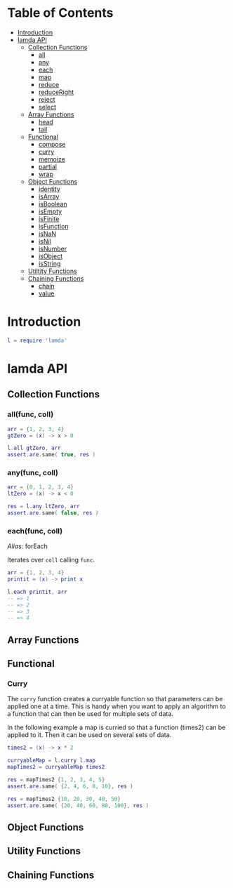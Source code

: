 # <a name='TOC'>Table of Contents</a>

* [Introduction](#introduction)
* [lamda API](#api)
	* [Collection Functions](#collection)
		* [all](#all)
		* [any](#any)
		* [each](#each)
		* [map](#map)
		* [reduce](#reduce)
		* [reduceRight](#reduceRight)
		* [reject](#reject)
		* [select](#select)
	* [Array Functions](#array)
		* [head](#head)
		* [tail](#tail)
	* [Functional](#functional)
		* [compose](#compose)
		* [curry](#curry)
		* [memoize](#memoize)
		* [partial](#partial)
		* [wrap](#wrap)
	* [Object Functions](#object)
		* [identity](#identity)
		* [isArray](#isArray)
		* [isBoolean](#isBoolean)
		* [isEmpty](#isEmpty)
		* [isFinite](#isFinite)
		* [isFunction](#isFunction)
		* [isNaN](#isNaN)
		* [isNil](#isNil)
		* [isNumber](#isNumber)
		* [isObject](#isObject)
		* [isString](#isString)
	* [Utiltity Functions](#utility)
	* [Chaining Functions](#chaining)
		* [chain](#chain)
		* [value](#value)


# <a name='introduction'>Introduction</a>

```lua
l = require 'lamda'
```
# <a name='api'>lamda API</a>

## <a name='collection'>Collection Functions</a>

### <a name='all'>all(func, coll)</a>

```lua
arr = {1, 2, 3, 4}
gtZero = (x) -> x > 0

l.all gtZero, arr 
assert.are.same( true, res )
```

### <a name='any'>any(func, coll)</a>

```lua
arr = {0, 1, 2, 3, 4}
ltZero = (x) -> x < 0

res = l.any ltZero, arr
assert.are.same( false, res )
```

### <a name='each'>each(func, coll)</a>
*Alias:* forEach

Iterates over ```coll``` calling ```func```.

```lua
arr = {1, 2, 3, 4}
printit = (x) -> print x

l.each printit, arr 
-- => 1
-- => 2
-- => 3
-- => 4
```

## <a name='array'>Array Functions</a>


## <a name='functional'>Functional</a>

### <a name='curry'>Curry</a>
The ```curry``` function creates a curryable function so that parameters can be 
applied one at a time. This is handy when you want to apply an algorithm to a function
that can then be used for multiple sets of data.

In the following example a map is curried so that a function (times2) can be applied to 
it. Then it can be used on several sets of data.
```lua
times2 = (x) -> x * 2

curryableMap = l.curry l.map
mapTimes2 = curryableMap times2 

res = mapTimes2 {1, 2, 3, 4, 5}
assert.are.same( {2, 4, 6, 8, 10}, res )

res = mapTimes2 {10, 20, 30, 40, 50}
assert.are.same( {20, 40, 60, 80, 100}, res )
```

## <a name='object'>Object Functions</a>


## <a name='utility'>Utility Functions</a>


## <a name='chaining'>Chaining Functions</a>
